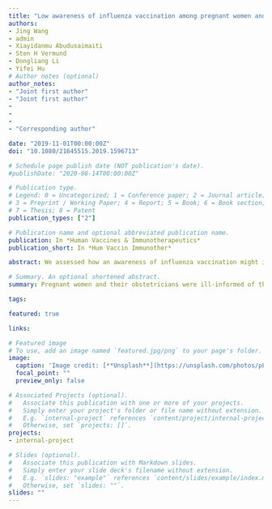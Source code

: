 ```yaml
---
title: "Low awareness of influenza vaccination among pregnant women and their obstetricians: a population-based survey in Beijing, China"
authors:
- Jing Wang
- admin
- Xiayidanmu Abudusaimaiti
- Sten H Vermund
- Dongliang Li
- Yifei Hu
# Author notes (optional)
author_notes:
- "Joint first author"
- "Joint first author"
- 
- 
-
- "Corresponding author"

date: "2019-11-01T00:00:00Z"
doi: "10.1080/21645515.2019.1596713"

# Schedule page publish date (NOT publication's date).
#publishDate: "2020-08-14T00:00:00Z"

# Publication type.
# Legend: 0 = Uncategorized; 1 = Conference paper; 2 = Journal article;
# 3 = Preprint / Working Paper; 4 = Report; 5 = Book; 6 = Book section;
# 7 = Thesis; 8 = Patent
publication_types: ["2"]

# Publication name and optional abbreviated publication name.
publication: In *Human Vaccines & Immunotherapeutics*
publication_short: In *Hum Vaccin Immunother*

abstract: We assessed how an awareness of influenza vaccination might influence both the willingness of pregnant women to be vaccinated and the readiness of obstetricians to recommend antenatal influenza vaccination in Beijing, China. From March to April 2016, we surveyed pregnant women who were attending antenatal clinics at eight hospitals in Beijing, along with obstetricians at the same clinics. Demographic, attitudinal, and behavioral information regarding influenza vaccination were collected using structured questionnaires. Consent and completed questionnaires were obtained from 988 of 1009 pregnant women and 165 of 173 obstetricians. Only 113 (11.4%) pregnant women reported being willing to receive an influenza vaccine during their pregnancies. Willingness to receive an influenza vaccination was positively associated with ever having a history of vaccination or influenza (aOR=6.74, 95%CI: 1.72-26.4, _P_=0.006), perceiving benefits of vaccination (aOR=1.67, 95%CI: 1.00-2.79, _P_=0.050), and having a higher level of influenza knowledge (aOR=82.2, 95%CI: 21.7-311.1, _P_<0.001). Among obstetricians, only 19.4% reported being willing to recommend influenza vaccination to their pregnant patients and 15.2% reported knowledge that influenza vaccination during pregnancy was recommended by China's National Health Commission. Neither pregnant women nor their obstetricians were aware of Chinese government recommendations that antenatal influenza vaccination should be encouraged and provided. Pregnant women and their obstetricians were ill-informed of the relevant evidence. It is in emergent need to train and disseminate the updated evidence on influenza vaccination to obstetricians. It also warranted more high-quality trials regarding influenza vaccination during pregnancy to address public concern.

# Summary. An optional shortened abstract.
summary: Pregnant women and their obstetricians were ill-informed of the relevant evidence. It is in emergent need to train and disseminate the updated evidence on influenza vaccination to obstetricians. It also warranted more high-quality trials regarding influenza vaccination during pregnancy to address public concern. 

tags:

featured: true

links:

# Featured image
# To use, add an image named `featured.jpg/png` to your page's folder. 
image:
  caption: 'Image credit: [**Unsplash**](https://unsplash.com/photos/pLCdAaMFLTE)'
  focal_point: ""
  preview_only: false

# Associated Projects (optional).
#   Associate this publication with one or more of your projects.
#   Simply enter your project's folder or file name without extension.
#   E.g. `internal-project` references `content/project/internal-project/index.md`.
#   Otherwise, set `projects: []`.
projects:
- internal-project

# Slides (optional).
#   Associate this publication with Markdown slides.
#   Simply enter your slide deck's filename without extension.
#   E.g. `slides: "example"` references `content/slides/example/index.md`.
#   Otherwise, set `slides: ""`.
slides: ""
---
```

